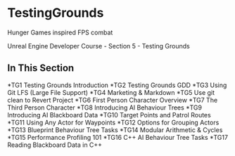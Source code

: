 # TestingGrounds
Hunger Games inspired FPS combat

Unreal Engine Developer Course - Section 5 - Testing Grounds

## In This Section

*TG1 Testing Grounds Introduction
*TG2 Testing Grounds GDD
*TG3 Using Git LFS (Large File Support)
*TG4 Marketing & Markdown
*TG5 Use git clean to Revert Project
*TG6 First Person Character Overview
*TG7 The Third Person Character
*TG8 Introducing AI Behaviour Trees
*TG9 Introducing AI Blackboard Data
*TG10 Target Points and Patrol Routes
*TG11 Using Any Actor for Waypoints
*TG12 Options for Grouping Actors
*TG13 Blueprint Behaviour Tree Tasks
*TG14 Modular Arithmetic & Cycles
*TG15 Performance Profiling 101
*TG16 C++ AI Behaviour Tree Tasks
*TG17 Reading Blackboard Data in C++